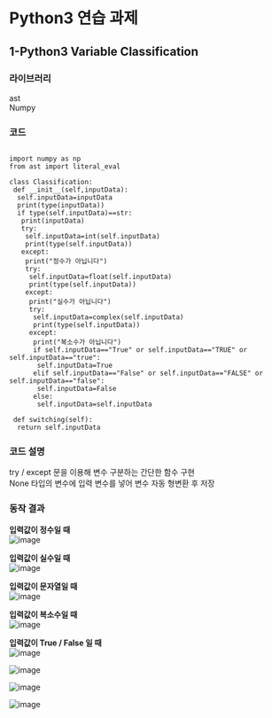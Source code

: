 # Python3 연습 과제
## 1-Python3 Variable Classification

### 라이브러리
ast  
Numpy

### 코드
```Python3

import numpy as np  
from ast import literal_eval

class Classification:
 def __init__(self,inputData):
  self.inputData=inputData
  print(type(inputData))
  if type(self.inputData)==str:
   print(inputData)
   try:
    self.inputData=int(self.inputData)
    print(type(self.inputData))
   except:
    print("정수가 아닙니다")
    try:
     self.inputData=float(self.inputData)
     print(type(self.inputData))
    except:
     print("실수가 아닙니다")
     try:
      self.inputData=complex(self.inputData)
      print(type(self.inputData))
     except:
      print("복소수가 아닙니다")
      if self.inputData=="True" or self.inputData=="TRUE" or self.inputData=="true":
       self.inputData=True
      elif self.inputData=="False" or self.inputData=="FALSE" or self.inputData=="false":
       self.inputData=False
      else:
       self.inputData=self.inputData
       
 def switching(self):
  return self.inputData
```

### 코드 설명
try / except 문을 이용해 변수 구분하는 간단한 함수 구현  
None 타입의 변수에 입력 변수를 넣어 변수 자동 형변환 후 저장

### 동작 결과
**입력값이 정수일 때**  
![image](https://user-images.githubusercontent.com/96412126/157577151-713c3b5e-8d35-4790-8c22-086fdd33de03.png)

**입력값이 실수일 때**  
![image](https://user-images.githubusercontent.com/96412126/157577243-b74ec489-9256-4777-add7-b091b8bf5ca7.png)

**입력값이 문자열일 때**  
![image](https://user-images.githubusercontent.com/96412126/157577389-7b30302e-f210-4549-b5e3-cf32c4e19c32.png)

**입력값이 복소수일 때**  
![image](https://user-images.githubusercontent.com/96412126/157577499-950fdbea-db3c-41ba-8f56-ad89cf678f94.png)

**입력값이 True / False 일 때**  
![image](https://user-images.githubusercontent.com/96412126/157577623-e7e7e1ce-0f84-4801-8f98-11ba21657f73.png)

![image](https://user-images.githubusercontent.com/96412126/157577582-c17a3b27-ae43-42bd-a90e-b7a9ce5dea4e.png)

![image](https://user-images.githubusercontent.com/96412126/157586378-c0964981-81d7-4450-adbe-992c15a6e219.png)

![image](https://user-images.githubusercontent.com/96412126/157586432-57f1afcb-99d1-4b24-b5f4-fe6cf56e58eb.png)

